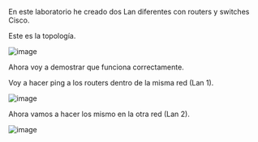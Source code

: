 En este laboratorio he creado dos Lan diferentes con routers y switches Cisco.

Este es la topología.

![image](https://github.com/user-attachments/assets/6e2f0ac2-4d9e-437c-bc1f-6ca7a6477bee)

Ahora voy a demostrar que funciona correctamente.

Voy a hacer ping a los routers dentro de la misma red (Lan 1).

![image](https://github.com/user-attachments/assets/9bced837-0509-4a5f-908f-c414dd68bf9f)

Ahora vamos a hacer los mismo en la otra red (Lan 2).

![image](https://github.com/user-attachments/assets/02a89821-b312-4025-a81e-e292b0c26950)



